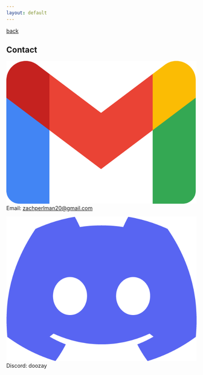 ```yaml
---
layout: default
---
```


[back](./)

## Contact

![gmail icon](gmail-icon.png)Email: zachperlman20@gmail.com

![discord icon](discord-icon.png)Discord: doozay
